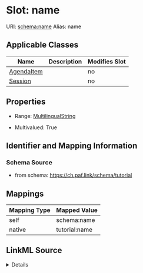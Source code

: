 

# Slot: name 



URI: [schema:name](http://schema.org/name)
Alias: name

<!-- no inheritance hierarchy -->





## Applicable Classes

| Name | Description | Modifies Slot |
| --- | --- | --- |
| [AgendaItem](AgendaItem.md) |  |  no  |
| [Session](Session.md) |  |  no  |







## Properties

* Range: [MultilingualString](MultilingualString.md)

* Multivalued: True





## Identifier and Mapping Information







### Schema Source


* from schema: https://ch.paf.link/schema/tutorial




## Mappings

| Mapping Type | Mapped Value |
| ---  | ---  |
| self | schema:name |
| native | tutorial:name |




## LinkML Source

<details>
```yaml
name: name
from_schema: https://ch.paf.link/schema/tutorial
rank: 1000
slot_uri: schema:name
alias: name
domain_of:
- Session
- AgendaItem
range: MultilingualString
multivalued: true
inlined: true
inlined_as_list: true

```
</details>